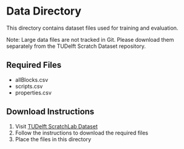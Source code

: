 # Data Directory

This directory contains dataset files used for training and evaluation.

Note: Large data files are not tracked in Git. Please download them separately from the TUDelft Scratch Dataset repository.

## Required Files
- allBlocks.csv
- scripts.csv
- properties.csv

## Download Instructions
1. Visit [TUDelft ScratchLab Dataset](https://github.com/TUDelftScratchLab/ScratchDataset)
2. Follow the instructions to download the required files
3. Place the files in this directory
